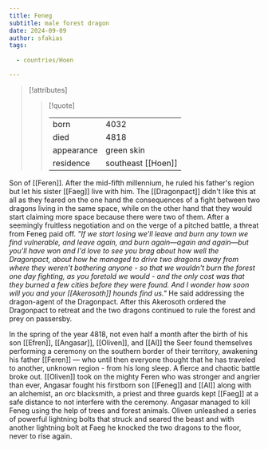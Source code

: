 ```yaml
---
title: Feneg
subtitle: male forest dragon
date: 2024-09-09
author: sfakias
tags:
  
  - countries/Hoen

---
```

> [!attributes]
> 
> > [!quote]
> >
> > | | |
> > | --- | --- |
> > | born | 4032 |
> > | died | 4818 |
> > | appearance | green skin |
> > | residence | southeast [[Hoen]] |

Son of [[Feren]]. After the mid-fifth millennium, he ruled his father's region but let his sister [[Faeg]] live with him. The [[Dragonpact]] didn't like this at all as they feared on the one hand the consequences of a fight between two dragons living in the same space, while on the other hand that they would start claiming more space because there were two of them. After a seemingly fruitless negotiation and on the verge of a pitched battle, a threat from Feneg paid off. _"If we start losing we'll leave and burn any town we find vulnerable, and leave again, and burn again—again and again—but you'll have won and I'd love to see you brag about how well the Dragonpact, about how he managed to drive two dragons away from where they weren't bothering anyone - so that we wouldn't burn the forest one day fighting, as you foretold we would - and the only cost was that they burned a few cities before they were found. And I wonder how soon will you and your [[Akerosoth]] hounds find us."_ He said addressing the dragon-agent of the Dragonpact. After this Akerosoth ordered the Dragonpact to retreat and the two dragons continued to rule the forest and prey on passersby.

In the spring of the year 4818, not even half a month after the birth of his son [[Efren]], [[Angasar]], [[Oliven]], and [[Al]] the Seer found themselves performing a ceremony on the southern border of their territory, awakening his father [[Feren]] — who until then everyone thought that he has traveled to another, unknown region - from his long sleep. A fierce and chaotic battle broke out. [[Oliven]] took on the mighty Feren who was stronger and angrier than ever, Angasar fought his firstborn son [[Feneg]] and [[Al]] along with an alchemist, an orc blacksmith, a priest and three guards kept [[Faeg]] at a safe distance to not interfere with the ceremony. Angasar managed to kill Feneg using the help of trees and forest animals. Oliven unleashed a series of powerful lightning bolts that struck and seared the beast and with another lightning bolt at Faeg he knocked the two dragons to the floor, never to rise again.